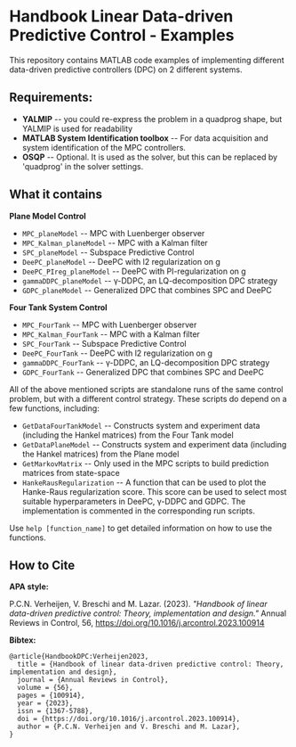 # Handbook Linear Data-driven Predictive Control - Examples
This repository contains MATLAB code examples of implementing different data-driven predictive controllers (DPC) on 2 different systems. 

## Requirements:
* **YALMIP** -- you could re-express the problem in a quadprog shape, but YALMIP is used for readability
* **MATLAB System Identification toolbox** -- For data acquisition and system identification of the MPC controllers.
* **OSQP** -- Optional. It is used as the solver, but this can be replaced by 'quadprog' in the solver settings.

## What it contains
**Plane Model Control**
* `MPC_planeModel` -- MPC with Luenberger observer
* `MPC_Kalman_planeModel` -- MPC with a Kalman filter
* `SPC_planeModel` -- Subspace Predictive Control
* `DeePC_planeModel` -- DeePC with l2 regularization on g
* `DeePC_PIreg_planeModel` -- DeePC with PI-regularization on g
* `gammaDDPC_planeModel` -- γ-DDPC, an LQ-decomposition DPC strategy
* `GDPC_planeModel` -- Generalized DPC that combines SPC and DeePC

**Four Tank System Control**
* `MPC_FourTank` -- MPC with Luenberger observer
* `MPC_Kalman_FourTank` -- MPC with a Kalman filter
* `SPC_FourTank` -- Subspace Predictive Control
* `DeePC_FourTank` -- DeePC with l2 regularization on g
* `gammaDDPC_FourTank` -- γ-DDPC, an LQ-decomposition DPC strategy
* `GDPC_FourTank` -- Generalized DPC that combines SPC and DeePC

All of the above mentioned scripts are standalone runs of the same control problem, but with a different control strategy. These scripts do depend on a few functions, including:
* `GetDataFourTankModel` -- Constructs system and experiment data (including the Hankel matrices) from the Four Tank model
* `GetDataPlaneModel` -- Constructs system and experiment data (including the Hankel matrices) from the Plane model
* `GetMarkovMatrix` -- Only used in the MPC scripts to build prediction matrices from state-space
* `HankeRausRegularization` -- A function that can be used to plot the Hanke-Raus regularization score. This score can be used to select most suitable hyperparameters in DeePC, γ-DDPC and GDPC. The implementation is commented in the corresponding run scripts.

Use `help [function_name]` to get detailed information on how to use the functions.

## How to Cite
**APA style:**

P.C.N. Verheijen, V. Breschi and M. Lazar. (2023). *"Handbook of linear data-driven predictive control: Theory, implementation and design."* Annual Reviews in Control, 56, https://doi.org/10.1016/j.arcontrol.2023.100914

**Bibtex:**
```
@article{HandbookDPC:Verheijen2023,
  title = {Handbook of linear data-driven predictive control: Theory, implementation and design},
  journal = {Annual Reviews in Control},
  volume = {56},
  pages = {100914},
  year = {2023},
  issn = {1367-5788},
  doi = {https://doi.org/10.1016/j.arcontrol.2023.100914},
  author = {P.C.N. Verheijen and V. Breschi and M. Lazar},
}
```


